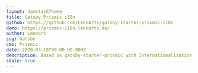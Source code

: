 ```yaml
---
layout: JamstackTheme
title: Gatsby Prismic i18n
github: https://github.com/LekoArts/gatsby-starter-prismic-i18n
demo: https://prismic-i18n.lekoarts.de/
author: Lennart
ssg: Gatsby
cms: Prismic
date: 2020-03-18T00:00:00.000Z
description: Based on gatsby-starter-prismic with Internationalization (i18n) support
stale: true
---
```

